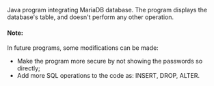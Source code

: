 Java program integrating MariaDB database. The program displays the database's table, and doesn't perform any other operation. 

#### Note:

In future programs, some modifications can be made: 

- Make the program more secure by not showing the passwords so directly;
- Add more SQL operations to the code as: INSERT, DROP, ALTER. 
